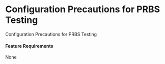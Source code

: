 Configuration Precautions for PRBS Testing
==========================================

Configuration Precautions for PRBS Testing

#### Feature Requirements

None